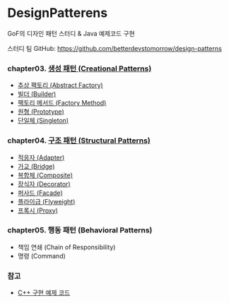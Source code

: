 # DesignPatterens
GoF의 디자인 패턴 스터디 & Java 예제코드 구현

스터디 팀 GitHub: https://github.com/betterdevstomorrow/design-patterns

### chapter03. [생성 패턴 (Creational Patterns)](https://github.com/Hyunhoo-Kwon/DesignPatterens/tree/master/src/main/java/chapter03)
 - [추상 팩토리 (Abstract Factory)](https://github.com/Hyunhoo-Kwon/DesignPatterens/tree/master/src/main/java/chapter03/abstractfactory)
 - [빌더 (Builder)](https://github.com/Hyunhoo-Kwon/DesignPatterens/tree/master/src/main/java/chapter03/builder)
 - [팩토리 메서드 (Factory Method)](https://github.com/Hyunhoo-Kwon/DesignPatterens/tree/master/src/main/java/chapter03/factorymethod)
 - [원형 (Prototype)](https://github.com/Hyunhoo-Kwon/DesignPatterens/tree/master/src/main/java/chapter03/prototype)
 - [단일체 (Singleton)](https://github.com/Hyunhoo-Kwon/DesignPatterens/tree/master/src/main/java/chapter03/singleton)

### chapter04. [구조 패턴 (Structural Patterns)](https://github.com/Hyunhoo-Kwon/DesignPatterens/tree/master/src/main/java/chapter04)
- [적응자 (Adapter)](https://github.com/Hyunhoo-Kwon/DesignPatterens/tree/master/src/main/java/chapter04/adapter)
- [가교 (Bridge)](https://github.com/Hyunhoo-Kwon/DesignPatterens/tree/master/src/main/java/chapter04/bridge)
- [복합체 (Composite)](https://github.com/Hyunhoo-Kwon/DesignPatterens/tree/master/src/main/java/chapter04/composite)
- [장식자 (Decorator)](https://github.com/Hyunhoo-Kwon/DesignPatterens/tree/master/src/main/java/chapter04/decorator)
- [퍼사드 (Facade)](https://github.com/Hyunhoo-Kwon/DesignPatterens/tree/master/src/main/java/chapter04/facade)
- [플라이급 (Flyweight)](https://github.com/Hyunhoo-Kwon/DesignPatterens/tree/master/src/main/java/chapter04/flyweight)
- [프록시 (Proxy)](https://github.com/Hyunhoo-Kwon/DesignPatterens/tree/master/src/main/java/chapter04/proxy)

### chapter05. 행동 패턴 (Behavioral Patterns)
- 책임 연쇄 (Chain of Responsibility)
- 명령 (Command)

### 참고
- [C++ 구현 예제 코드](https://github.com/BartVandewoestyne/Design-Patterns-GoF)
